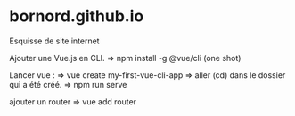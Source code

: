 # bornord.github.io
 Esquisse de site internet

Ajouter une Vue.js en CLI.
 => npm install -g @vue/cli
(one shot)

Lancer vue : 
   => vue create my-first-vue-cli-app
   => aller (cd) dans le dossier qui a été créé.
   => npm run serve 

ajouter un router
   =>  vue add router
